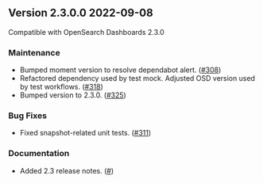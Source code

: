 ## Version 2.3.0.0 2022-09-08
Compatible with OpenSearch Dashboards 2.3.0

### Maintenance
* Bumped moment version to resolve dependabot alert. ([#308](https://github.com/opensearch-project/alerting-dashboards-plugin/pull/308))
* Refactored dependency used by test mock. Adjusted OSD version used by test workflows. ([#318](https://github.com/opensearch-project/alerting-dashboards-plugin/pull/318))
* Bumped version to 2.3.0. ([#325](https://github.com/opensearch-project/alerting-dashboards-plugin/pull/325))

### Bug Fixes
* Fixed snapshot-related unit tests. ([#311](https://github.com/opensearch-project/alerting-dashboards-plugin/pull/311))

### Documentation
* Added 2.3 release notes. ([#]())